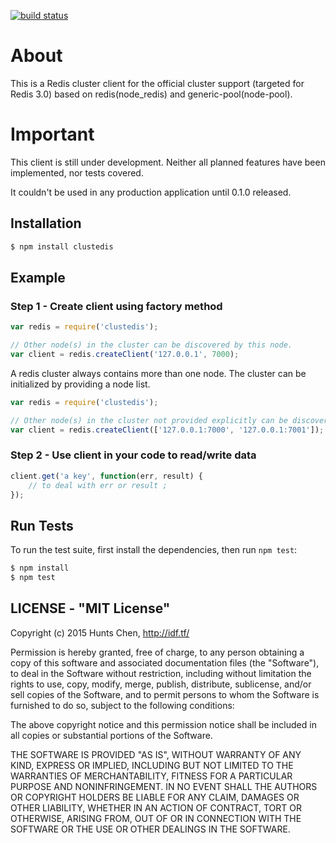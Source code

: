 [![build status][travis-image]][travis-url]

# About
  This is a Redis cluster client for the official cluster support (targeted for Redis 3.0) based on redis(node_redis) and generic-pool(node-pool).

# Important
  This client is still under development. Neither all planned features have been implemented, nor tests covered.

  It couldn't be used in any production application until 0.1.0 released.

## Installation

```bash
$ npm install clustedis
```

## Example

### Step 1 - Create client using factory method

```js
var redis = require('clustedis');

// Other node(s) in the cluster can be discovered by this node.
var client = redis.createClient('127.0.0.1', 7000);
```

A redis cluster always contains more than one node. The cluster can be initialized by providing a node list.

```js
var redis = require('clustedis');

// Other node(s) in the cluster not provided explicitly can be discovered by these node.
var client = redis.createClient(['127.0.0.1:7000', '127.0.0.1:7001']);
```


### Step 2 - Use client in your code to read/write data

```js
client.get('a key', function(err, result) {
    // to deal with err or result ;
});
```

## Run Tests

  To run the test suite, first install the dependencies, then run `npm test`:

```bash
$ npm install
$ npm test
```

## LICENSE - "MIT License"

Copyright (c) 2015 Hunts Chen, http://idf.tf/

Permission is hereby granted, free of charge, to any person
obtaining a copy of this software and associated documentation
files (the "Software"), to deal in the Software without
restriction, including without limitation the rights to use,
copy, modify, merge, publish, distribute, sublicense, and/or sell
copies of the Software, and to permit persons to whom the
Software is furnished to do so, subject to the following
conditions:

The above copyright notice and this permission notice shall be
included in all copies or substantial portions of the Software.

THE SOFTWARE IS PROVIDED "AS IS", WITHOUT WARRANTY OF ANY KIND,
EXPRESS OR IMPLIED, INCLUDING BUT NOT LIMITED TO THE WARRANTIES
OF MERCHANTABILITY, FITNESS FOR A PARTICULAR PURPOSE AND
NONINFRINGEMENT. IN NO EVENT SHALL THE AUTHORS OR COPYRIGHT
HOLDERS BE LIABLE FOR ANY CLAIM, DAMAGES OR OTHER LIABILITY,
WHETHER IN AN ACTION OF CONTRACT, TORT OR OTHERWISE, ARISING
FROM, OUT OF OR IN CONNECTION WITH THE SOFTWARE OR THE USE OR
OTHER DEALINGS IN THE SOFTWARE.

[travis-image]: https://api.travis-ci.org/hunts/clustedis.svg
[travis-url]: https://travis-ci.org/hunts/clustedis
